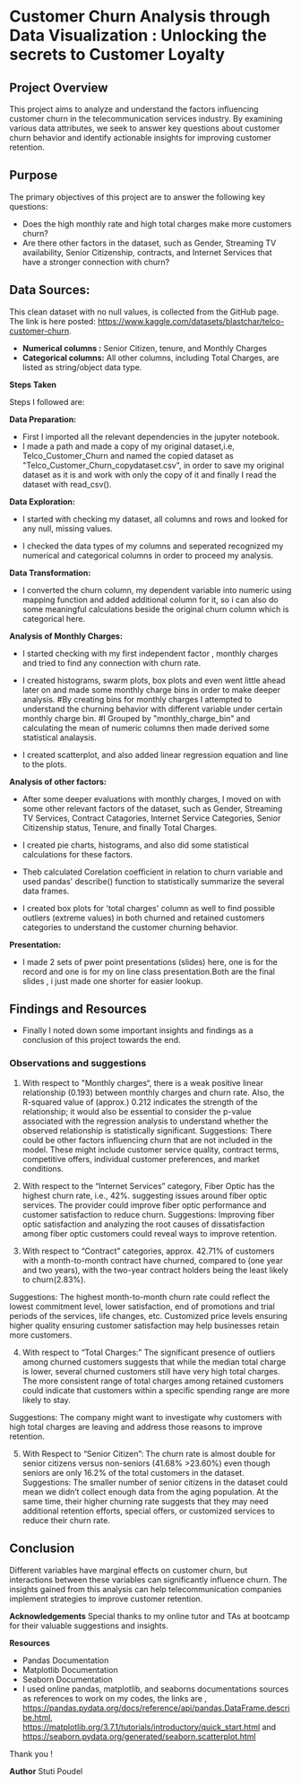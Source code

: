 # Customer Churn Analysis through Data Visualization : Unlocking the secrets to Customer Loyalty

## Project Overview
This project aims to analyze and understand the factors influencing customer churn in the telecommunication services industry. By examining various data attributes, we seek to answer key questions about customer churn behavior and identify actionable insights for improving customer retention.

## Purpose
The primary objectives of this project are to answer the following key questions:

- Does the high monthly rate and high total charges make more customers churn?
- Are there other factors in the dataset, such as Gender, Streaming TV availability, Senior Citizenship, contracts, and Internet Services that have a stronger connection with churn?

## Data Sources:
This clean dataset with no null values, is collected from the GitHub page. The link is here posted: https://www.kaggle.com/datasets/blastchar/telco-customer-churn.
- **Numerical columns :** Senior Citizen, tenure, and Monthly Charges 
- **Categorical columns:** All other columns, including Total Charges, are listed as string/object data type. 

**Steps Taken**

Steps I followed are: 

**Data Preparation:**

- First I imported all the relevant dependencies in the jupyter notebook.
- I made a path and made a copy of my original dataset,i.e, Telco_Customer_Churn and named the copied dataset as "Telco_Customer_Churn_copydataset.csv", in order to save my original dataset as it is and work with only the copy of it and finally I read the dataset with read_csv().

**Data Exploration:**
- I started with checking my dataset, all columns and rows and looked for any null, missing values.

- I checked the data types of my columns and seperated recognized my numerical and categorical columns in order to proceed my analysis.

**Data Transformation:**
- I converted the churn column, my dependent variable into numeric using mapping function and added additional column for it, so i can also do some meaningful calculations beside the original churn column which is categorical here.

**Analysis of Monthly Charges:**
 - I started checking with my first independent factor , monthly charges and tried to find any connection with churn rate.

- I created histograms, swarm plots, box plots and even went little ahead later on and made some monthly charge bins in order to make deeper analysis.
#By creating bins for monthly charges I attempted to understand the churning behavior with different variable under certain monthly charge bin.
#I Grouped by "monthly_charge_bin" and calculating the mean of numeric columns then made derived some statistical analaysis.

- I created scatterplot, and also added linear regression equation and line to the plots.

**Analysis of other factors:** 
- After some deeper evaluations with monthly charges, I moved on with some other relevant factors of the dataset, such as Gender, Streaming TV Services, Contract Catagories, Internet Service Categories, Senior Citizenship status, Tenure, and finally Total Charges.
- I created pie charts, histograms,  and also did some statistical calculations for these factors.

- Theb calculated Corelation coefficient in relation to churn  variable and used pandas' describe() function to statistically summarize the several data frames. 

- I created box plots for 'total charges' column as well to find possible outliers (extreme values) in both churned and retained customers categories to understand the customer churning behavior.

**Presentation:**
- I made 2 sets of pwer point presentations (slides) here, one is for the record and one is for my on line class presentation.Both are the final slides , i just made one shorter for easier lookup.

## Findings and Resources

- Finally I noted down some important insights and findings as a conclusion of this project towards the end.

### Observations and suggestions

1. With respect to "Monthly charges“, there is a weak positive linear relationship (0.193) between monthly charges and churn rate. Also, the R-squared value of (approx.) 0.212 indicates the strength of the relationship; it would also be essential to consider the p-value associated with the regression analysis to understand whether the observed relationship is statistically significant. 
 Suggestions: There could be other factors influencing churn that are not included in the model. These might include customer service quality, contract terms, competitive offers, individual customer preferences, and market conditions. 

2. With respect to the “Internet Services” category, Fiber Optic has the highest churn rate, i.e., 42%.  suggesting issues around fiber optic services. The provider could improve fiber optic performance and customer satisfaction to reduce churn. 
 Suggestions: Improving fiber optic satisfaction and analyzing the root causes of dissatisfaction among fiber optic customers could reveal ways to improve retention.


3. With respect to “Contract” categories, approx. 42.71% of customers with a month-to-month contract have churned,  compared to (one year and two years), with the two-year contract holders being the least likely to churn(2.83%). 

Suggestions:  The highest month-to-month churn rate could reflect the lowest commitment level, lower satisfaction, end of promotions and trial periods of the services, life changes, etc. Customized price levels ensuring higher quality ensuring customer satisfaction may help businesses retain more customers. 

4. With respect to “Total Charges:” The significant presence of outliers among churned customers suggests that while the median total charge is lower, several churned customers still have very high total charges. The more consistent range of total charges among retained customers could indicate that customers within a specific spending range are more likely to stay.

Suggestions: The company might want to investigate why customers with high total charges are leaving and address those reasons to improve retention.

5. With Respect to “Senior Citizen”: The churn rate is almost double for senior citizens versus non-seniors (41.68% >23.60%) even though seniors are only 16.2% of the total customers in the dataset. 
Suggestions: The smaller number of senior citizens in the dataset could mean we didn’t collect enough data from the aging population. At the same time, their higher churning rate suggests that they may need additional retention efforts, special offers, or customized services to reduce their churn rate.


## Conclusion
Different variables have marginal effects on customer churn, but interactions between these variables can significantly influence churn. The insights gained from this analysis can help telecommunication companies implement strategies to improve customer retention.

**Acknowledgements**
Special thanks to my online tutor and TAs at bootcamp for their valuable suggestions and insights.

**Resources**
- Pandas Documentation
- Matplotlib Documentation
- Seaborn Documentation
-  I used online pandas, matplotlib, and seaborns documentations sources as references to work on my codes, the links are , https://pandas.pydata.org/docs/reference/api/pandas.DataFrame.describe.html, https://matplotlib.org/3.7.1/tutorials/introductory/quick_start.html
 and https://seaborn.pydata.org/generated/seaborn.scatterplot.html 


 Thank you !

**Author**
Stuti Poudel